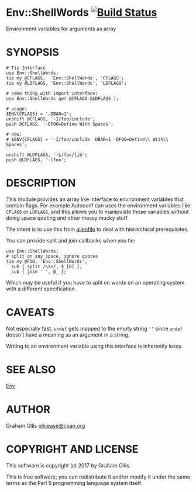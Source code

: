 # Env::ShellWords [![Build Status](https://secure.travis-ci.org/plicease/Env-ShellWords.png)](http://travis-ci.org/plicease/Env-ShellWords)

Environment variables for arguments as array

# SYNOPSIS

    # Tie Interface
    use Env::ShellWords;
    tie my @CFLAGS,  'Env::ShellWords', 'CFLAGS';
    tie my @LDFLAGS, 'Env::ShellWords', 'LDFLAGS';

    # same thing with import interface:
    use Env::ShellWords qw( @CFLAGS @LDFLAGS );

    # usage:
    $ENV{CFLAGS} = '-DBAR=1';
    unshift @CFLAGS, '-I/foo/include';
    push @CFLAGS, '-DFOO=Define With Spaces';
    
    # now:
    # $ENV{CFLAGS} = '-I/foo/include -DBAR=1 -DFOO=Define\\ With\\ Spaces';
    
    unshift @LDFLAGS, '-L/foo/lib';
    push @LDFLAGS, '-lfoo';

# DESCRIPTION

This module provides an array like interface to environment variables
that contain flags.  For example Autoconf can uses the environment
variables like `CFLAGS` or `LDFLAGS`, and this allows you to manipulate
those variables without doing space quoting and other messy mucky stuff.

The intent is to use this from [alienfile](https://metacpan.org/pod/alienfile) to deal with hierarchical
prerequisites.

You can provide split and join callbacks when you tie:

    use Env::ShellWords;
    # split on any space, ignore quotes
    tie my @FOO, 'Env::ShellWords',
      sub { split /\s+/, $_[0] },
      sub { join ' ', @_ };

Which may be useful if you have to split on words on an operating
system with a different specification.

# CAVEATS

Not especially fast.  `undef` gets mapped to the empty string `''`
since `undef` doesn't have a meaning as an argument in a string.

Writing to an environment variable using this interface is inherently
lossy.

# SEE ALSO

[Env](https://metacpan.org/pod/Env)

# AUTHOR

Graham Ollis <plicease@cpan.org>

# COPYRIGHT AND LICENSE

This software is copyright (c) 2017 by Graham Ollis.

This is free software; you can redistribute it and/or modify it under
the same terms as the Perl 5 programming language system itself.
